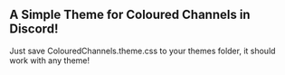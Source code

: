 ## A Simple Theme for Coloured Channels in Discord!
Just save ColouredChannels.theme.css to your themes folder, it should work with any theme!
